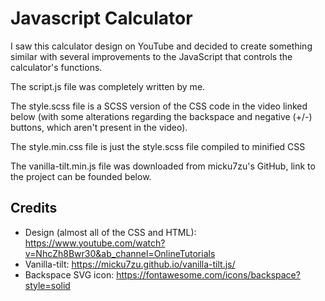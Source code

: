 # Javascript Calculator

I saw this calculator design on YouTube and decided to create something similar with several improvements to the JavaScript that controls the calculator's functions.

The script.js file was completely written by me.

The style.scss file is a SCSS version of the CSS code in the video linked below (with some alterations regarding the backspace and negative (+/-) buttons, which aren't present in the video).

The style.min.css file is just the style.scss file compiled to minified CSS

The vanilla-tilt.min.js file was downloaded from micku7zu's GitHub, link to the project can be founded below. 

## Credits
* Design (almost all of the CSS and HTML): https://www.youtube.com/watch?v=NhcZh8Bwr30&ab_channel=OnlineTutorials
* Vanilla-tilt: https://micku7zu.github.io/vanilla-tilt.js/
* Backspace SVG icon: https://fontawesome.com/icons/backspace?style=solid